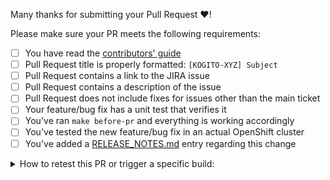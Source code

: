 Many thanks for submitting your Pull Request :heart:! 

Please make sure your PR meets the following requirements:

- [ ] You have read the [contributors' guide](https://github.com/kiegroup/kogito-operator/blob/main/README.md#contributing-to-the-kogito-operator)
- [ ] Pull Request title is properly formatted: `[KOGITO-XYZ] Subject`
- [ ] Pull Request contains a link to the JIRA issue
- [ ] Pull Request contains a description of the issue
- [ ] Pull Request does not include fixes for issues other than the main ticket
- [ ] Your feature/bug fix has a unit test that verifies it
- [ ] You've ran `make before-pr` and everything is working accordingly
- [ ] You've tested the new feature/bug fix in an actual OpenShift cluster
- [ ] You've added a [RELEASE_NOTES.md](https://github.com/kiegroup/kogito-operator/blob/main/RELEASE_NOTES.md) entry regarding this change

<details>
<summary>
How to retest this PR or trigger a specific build:
</summary>

* <b>Run operator BDD testing</b>
  Please add comment: <b>/jenkins test</b>

* <b>Run RHPAM operator BDD testing</b>
  Please add comment: <b>/jenkins RHPAM test</b>
</details>